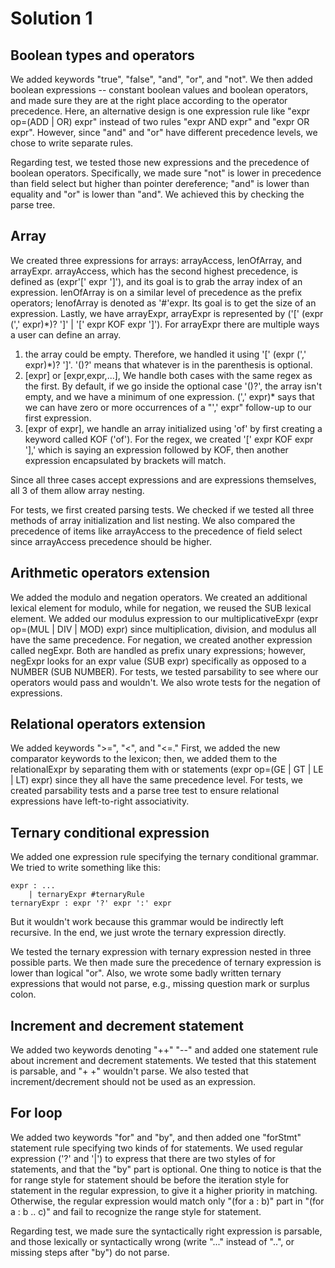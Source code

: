 # Solution 1

## Boolean types and operators
We added keywords "true", "false", "and", "or", and "not".
We then added boolean expressions -- constant boolean values and boolean operators, and made sure they are at the right place according to the operator precedence.
Here, an alternative design is one expression rule like "expr op=(ADD | OR) expr" instead of two rules "expr AND expr" and "expr OR expr".
However, since "and" and "or" have different precedence levels, we chose to write separate rules.

Regarding test, we tested those new expressions and the precedence of boolean operators.
Specifically, we made sure "not" is lower in precedence than field select but higher than pointer dereference; "and" is lower than equality and "or" is lower than "and".
We achieved this by checking the parse tree.

## Array
We created three expressions for arrays: arrayAccess, lenOfArray, and arrayExpr. arrayAccess, which has the second highest precedence, is defined as (expr'[' expr ']'), and its goal is to grab the array index of an expression. lenOfArray is on a similar level of precedence as the prefix operators; lenofArray is denoted as '#'expr. Its goal is to get the size of an expression. Lastly, we have arrayExpr, arrayExpr is represented by ('[' (expr (',' expr)*)? ']' | '[' expr KOF expr ']'). For arrayExpr there are multiple ways a user can define an array. 
1. the array could be empty. Therefore, we handled it using '[' (expr (',' expr)*)? ']'. '()?' means that whatever is in the parenthesis is optional. 
2. [expr] or [expr,expr,...], We handle both cases with the same regex as the first. By default, if we go inside the optional case '()?', the array isn't empty, and we have a minimum of one expression. (',' expr)* says that we can have zero or more occurrences of a "',' expr" follow-up to our first expression.
3. [expr of expr], we handle an array initialized using 'of' by first creating a keyword called KOF ('of'). For the regex, we created '[' expr KOF expr '],' which is saying an expression followed by KOF, then another expression encapsulated by brackets will match.

Since all three cases accept expressions and are expressions themselves, all 3 of them allow array nesting.

For tests, we first created parsing tests. We checked if we tested all three methods of array initialization and list nesting. We also compared the precedence of items like arrayAccess to the precedence of field select since arrayAccess precedence should be higher.  
## Arithmetic operators extension
We added the modulo and negation operators. We created an additional lexical element for modulo, while for negation, we reused the SUB lexical element. We added our modulus expression to our multiplicativeExpr (expr op=(MUL | DIV | MOD) expr) since multiplication, division, and modulus all have the same precedence. For negation, we created another expression called negExpr. Both are handled as prefix unary expressions; however, negExpr looks for an expr value (SUB expr) specifically as opposed to a NUMBER (SUB NUMBER). For tests, we tested parsability to see where our operators would pass and wouldn't. We also wrote tests for the negation of expressions.
## Relational operators extension
We added keywords ">=", "<", and "<=." First, we added the new comparator keywords to the lexicon; then, we added them to the relationalExpr by separating them with or statements (expr op=(GE | GT | LE | LT) expr) since they all have the same precedence level. For tests, we created parsability tests and a parse tree test to ensure relational expressions have left-to-right associativity.
## Ternary conditional expression
We added one expression rule specifying the ternary conditional grammar.
We tried to write something like this:
```
expr : ...
    | ternaryExpr #ternaryRule
ternaryExpr : expr '?' expr ':' expr
```
But it wouldn't work because this grammar would be indirectly left recursive.
In the end, we just wrote the ternary expression directly.

We tested the ternary expression with ternary expression nested in three possible parts.
We then made sure the precedence of ternary expression is lower than logical "or".
Also, we wrote some badly written ternary expressions that would not parse, e.g., missing question mark or surplus colon.

## Increment and decrement statement
We added two keywords denoting "++" "--" and added one statement rule about increment and decrement statements.
We tested that this statement is parsable, and "+ +" wouldn't parse.
We also tested that increment/decrement should not be used as an expression.

## For loop
We added two keywords "for" and "by", and then added one "forStmt" statement rule specifying two kinds of for statements.
We used regular expression ('?' and '|') to express that there are two styles of for statements, and that the "by" part is optional.
One thing to notice is that the for range style for statement should be before the iteration style for statement in the regular expression, to give it a higher priority in matching.
Otherwise, the regular expression would match only "(for a : b)" part in  "(for a : b .. c)" and fail to recognize the range style for statement.

Regarding test, we made sure the syntactically right expression is parsable, and those lexically or syntactically wrong (write "..." instead of "..", or missing steps after "by") do not parse.
